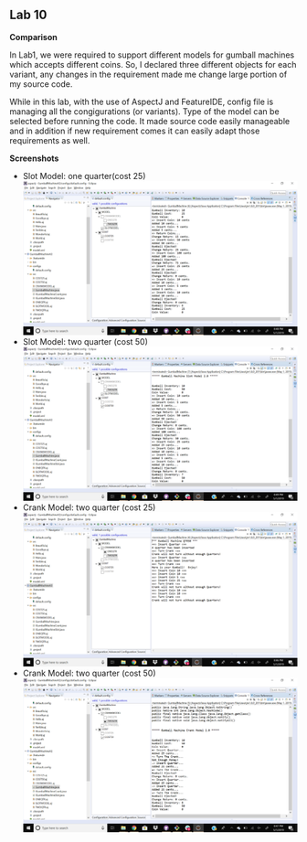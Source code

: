 ## Lab 10


**Comparison**

In Lab1, we were required to support different models for gumball machines which accepts different coins. So, I declared three different objects for each variant, any changes in the requirement made me change large portion of my source code.

While in this lab, with the use of AspectJ and FeatureIDE, config file is managing all the congigurations (or variants). Type of the model can be selected before running the code. It made source code easily manageable and in addition if new requirement comes it can easily adapt those requirements as well.


**Screenshots**

 - Slot Model: one quarter(cost 25) 
 ![](./Screenshots/SLOTMODEL_COST25.png)
 - Slot Model: two quarter (cost 50) 
 ![](./Screenshots/SLOTMODEL_COST50.png)
 - Crank Model: two quarter (cost 25) 
 ![](./Screenshots/CRANKMODEL_ONEQTR.png)
- Crank Model: two quarter (cost 50) 
 ![](./Screenshots/CRANKMODEL_TWOQTR.png)
